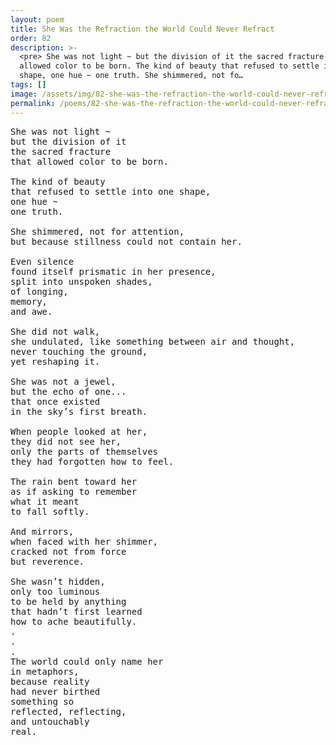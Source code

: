 ```yaml
---
layout: poem
title: She Was the Refraction the World Could Never Refract
order: 82
description: >-
  <pre> She was not light ~ but the division of it the sacred fracture that
  allowed color to be born. The kind of beauty that refused to settle into one
  shape, one hue ~ one truth. She shimmered, not fo…
tags: []
image: /assets/img/82-she-was-the-refraction-the-world-could-never-refract.png
permalink: /poems/82-she-was-the-refraction-the-world-could-never-refract/
---
```


<pre>
She was not light ~
but the division of it
the sacred fracture
that allowed color to be born.

The kind of beauty
that refused to settle into one shape,
one hue ~
one truth.

She shimmered, not for attention,
but because stillness could not contain her.

Even silence
found itself prismatic in her presence,
split into unspoken shades,
of longing,
memory,
and awe.

She did not walk,
she undulated, like something between air and thought,
never touching the ground,
yet reshaping it.

She was not a jewel,
but the echo of one...
that once existed
in the sky’s first breath.

When people looked at her,
they did not see her,
only the parts of themselves
they had forgotten how to feel.

The rain bent toward her
as if asking to remember
what it meant
to fall softly.

And mirrors,
when faced with her shimmer,
cracked not from force
but reverence.

She wasn’t hidden,
only too luminous
to be held by anything
that hadn’t first learned
how to ache beautifully.
.
.
.
The world could only name her
in metaphors,
because reality
had never birthed
something so
reflected, reflecting,
and untouchably
real.
</pre>

